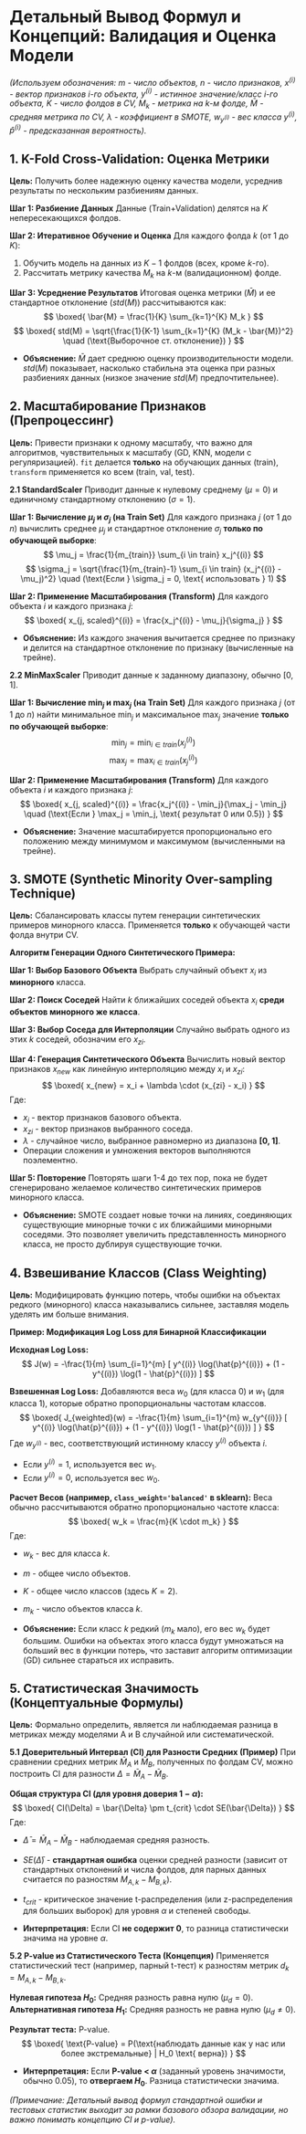 # Детальный Вывод Формул и Концепций: Валидация и Оценка Модели

*(Используем обозначения: $m$ - число объектов, $n$ - число признаков, $x^{(i)}$ - вектор признаков $i$-го объекта, $y^{(i)}$ - истинное значение/класс $i$-го объекта, $K$ - число фолдов в CV, $M_k$ - метрика на $k$-м фолде, $\bar{M}$ - средняя метрика по CV, $\lambda$ - коэффициент в SMOTE, $w_{y^{(i)}}$ - вес класса $y^{(i)}$, $\hat{p}^{(i)}$ - предсказанная вероятность).*

## 1. K-Fold Cross-Validation: Оценка Метрики

**Цель:** Получить более надежную оценку качества модели, усреднив результаты по нескольким разбиениям данных.

**Шаг 1: Разбиение Данных**
Данные (Train+Validation) делятся на $K$ непересекающихся фолдов.

**Шаг 2: Итеративное Обучение и Оценка**
Для каждого фолда $k$ (от 1 до $K$):

1. Обучить модель на данных из $K-1$ фолдов (всех, кроме $k$-го).
2. Рассчитать метрику качества $M_k$ на $k$-м (валидационном) фолде.

**Шаг 3: Усреднение Результатов**
Итоговая оценка метрики ($\bar{M}$) и ее стандартное отклонение ($std(M)$) рассчитываются как:
$$
\boxed{
\bar{M} = \frac{1}{K} \sum_{k=1}^{K} M_k
}
$$
$$
\boxed{
std(M) = \sqrt{\frac{1}{K-1} \sum_{k=1}^{K} (M_k - \bar{M})^2} \quad (\text{Выборочное ст. отклонение})
}
$$

* **Объяснение:** $\bar{M}$ дает среднюю оценку производительности модели. $std(M)$ показывает, насколько стабильна эта оценка при разных разбиениях данных (низкое значение $std(M)$ предпочтительнее).

## 2. Масштабирование Признаков (Препроцессинг)

**Цель:** Привести признаки к одному масштабу, что важно для алгоритмов, чувствительных к масштабу (GD, KNN, модели с регуляризацией). `fit` делается **только** на обучающих данных (train), `transform` применяется ко всем (train, val, test).

**2.1 StandardScaler**
Приводит данные к нулевому среднему ($\mu=0$) и единичному стандартному отклонению ($\sigma=1$).

**Шаг 1: Вычисление $\mu_j$ и $\sigma_j$ (на Train Set)**
Для каждого признака $j$ (от 1 до $n$) вычислить среднее $\mu_j$ и стандартное отклонение $\sigma_j$ **только по обучающей выборке**:
$$
\mu_j = \frac{1}{m_{train}} \sum_{i \in train} x_j^{(i)}
$$
$$
\sigma_j = \sqrt{\frac{1}{m_{train}-1} \sum_{i \in train} (x_j^{(i)} - \mu_j)^2} \quad (\text{Если } \sigma_j = 0, \text{ использовать } 1)
$$

**Шаг 2: Применение Масштабирования (Transform)**
Для каждого объекта $i$ и каждого признака $j$:
$$
\boxed{
x_{j, scaled}^{(i)} = \frac{x_j^{(i)} - \mu_j}{\sigma_j}
}
$$

* **Объяснение:** Из каждого значения вычитается среднее по признаку и делится на стандартное отклонение по признаку (вычисленные на трейне).

**2.2 MinMaxScaler**
Приводит данные к заданному диапазону, обычно [0, 1].

**Шаг 1: Вычисление $\min_j$ и $\max_j$ (на Train Set)**
Для каждого признака $j$ (от 1 до $n$) найти минимальное $\min_j$ и максимальное $\max_j$ значение **только по обучающей выборке**:
$$
\min_j = \min_{i \in train} (x_j^{(i)})
$$
$$
\max_j = \max_{i \in train} (x_j^{(i)})
$$

**Шаг 2: Применение Масштабирования (Transform)**
Для каждого объекта $i$ и каждого признака $j$:
$$
\boxed{
x_{j, scaled}^{(i)} = \frac{x_j^{(i)} - \min_j}{\max_j - \min_j} \quad (\text{Если } \max_j = \min_j, \text{ результат 0 или 0.5})
}
$$

* **Объяснение:** Значение масштабируется пропорционально его положению между минимумом и максимумом (вычисленными на трейне).

## 3. SMOTE (Synthetic Minority Over-sampling Technique)

**Цель:** Сбалансировать классы путем генерации синтетических примеров минорного класса. Применяется **только** к обучающей части фолда внутри CV.

**Алгоритм Генерации Одного Синтетического Примера:**

**Шаг 1: Выбор Базового Объекта**
Выбрать случайный объект $x_i$ из **минорного** класса.

**Шаг 2: Поиск Соседей**
Найти $k$ ближайших соседей объекта $x_i$ **среди объектов минорного же класса**.

**Шаг 3: Выбор Соседа для Интерполяции**
Случайно выбрать одного из этих $k$ соседей, обозначим его $x_{zi}$.

**Шаг 4: Генерация Синтетического Объекта**
Вычислить новый вектор признаков $x_{new}$ как линейную интерполяцию между $x_i$ и $x_{zi}$:
$$
\boxed{
x_{new} = x_i + \lambda \cdot (x_{zi} - x_i)
}
$$
Где:

* $x_i$ - вектор признаков базового объекта.
* $x_{zi}$ - вектор признаков выбранного соседа.
* $\lambda$ - случайное число, выбранное равномерно из диапазона **[0, 1]**.
* Операции сложения и умножения векторов выполняются поэлементно.

**Шаг 5: Повторение**
Повторять шаги 1-4 до тех пор, пока не будет сгенерировано желаемое количество синтетических примеров минорного класса.

* **Объяснение:** SMOTE создает новые точки на линиях, соединяющих существующие минорные точки с их ближайшими минорными соседями. Это позволяет увеличить представленность минорного класса, не просто дублируя существующие точки.

## 4. Взвешивание Классов (Class Weighting)

**Цель:** Модифицировать функцию потерь, чтобы ошибки на объектах редкого (минорного) класса наказывались сильнее, заставляя модель уделять им больше внимания.

**Пример: Модификация Log Loss для Бинарной Классификации**

**Исходная Log Loss:**
$$
J(w) = -\frac{1}{m} \sum_{i=1}^{m} [ y^{(i)} \log(\hat{p}^{(i)}) + (1 - y^{(i)}) \log(1 - \hat{p}^{(i)}) ]
$$

**Взвешенная Log Loss:**
Добавляются веса $w_0$ (для класса 0) и $w_1$ (для класса 1), которые обратно пропорциональны частотам классов.
$$
\boxed{
J_{weighted}(w) = -\frac{1}{m} \sum_{i=1}^{m} w_{y^{(i)}} [ y^{(i)} \log(\hat{p}^{(i)}) + (1 - y^{(i)}) \log(1 - \hat{p}^{(i)}) ]
}
$$
Где $w_{y^{(i)}}$ - вес, соответствующий истинному классу $y^{(i)}$ объекта $i$.

* Если $y^{(i)} = 1$, используется вес $w_1$.
* Если $y^{(i)} = 0$, используется вес $w_0$.

**Расчет Весов (например, `class_weight='balanced'` в sklearn):**
Веса обычно рассчитываются обратно пропорционально частоте класса:
$$
\boxed{
w_k = \frac{m}{K \cdot m_k}
}
$$
Где:

* $w_k$ - вес для класса $k$.
* $m$ - общее число объектов.
* $K$ - общее число классов (здесь $K=2$).
* $m_k$ - число объектов класса $k$.

* **Объяснение:** Если класс $k$ редкий ($m_k$ мало), его вес $w_k$ будет большим. Ошибки на объектах этого класса будут умножаться на больший вес в функции потерь, что заставит алгоритм оптимизации (GD) сильнее стараться их исправить.

## 5. Статистическая Значимость (Концептуальные Формулы)

**Цель:** Формально определить, является ли наблюдаемая разница в метриках между моделями A и B случайной или систематической.

**5.1 Доверительный Интервал (CI) для Разности Средних (Пример)**
При сравнении средних метрик $\bar{M}_A$ и $\bar{M}_B$, полученных по фолдам CV, можно построить CI для разности $\Delta = \bar{M}_A - \bar{M}_B$.

**Общая структура CI (для уровня доверия $1-\alpha$):**
$$
\boxed{
CI(\Delta) = \bar{\Delta} \pm t_{crit} \cdot SE(\bar{\Delta})
}
$$
Где:

* $\bar{\Delta} = \bar{M}_A - \bar{M}_B$ - наблюдаемая средняя разность.
* $SE(\bar{\Delta})$ - **стандартная ошибка** оценки средней разности (зависит от стандартных отклонений и числа фолдов, для парных данных считается по разностям $M_{A,k} - M_{B,k}$).
* $t_{crit}$ - критическое значение t-распределения (или z-распределения для больших выборок) для уровня $\alpha$ и степеней свободы.

* **Интерпретация:** Если CI **не содержит 0**, то разница статистически значима на уровне $\alpha$.

**5.2 P-value из Статистического Теста (Концепция)**
Применяется статистический тест (например, парный t-тест) к разностям метрик $d_k = M_{A,k} - M_{B,k}$.

**Нулевая гипотеза $H_0$:** Средняя разность равна нулю ($\mu_d = 0$).
**Альтернативная гипотеза $H_1$:** Средняя разность не равна нулю ($\mu_d \ne 0$).

**Результат теста:** P-value.
$$
\boxed{
\text{P-value} = P(\text{наблюдать данные как у нас или более экстремальные} | H_0 \text{ верна})
}
$$

* **Интерпретация:** Если **P-value < $\alpha$** (заданный уровень значимости, обычно 0.05), то **отвергаем $H_0$**. Разница статистически значима.

*(Примечание: Детальный вывод формул стандартной ошибки и тестовых статистик выходит за рамки базового обзора валидации, но важно понимать концепцию CI и p-value).*
